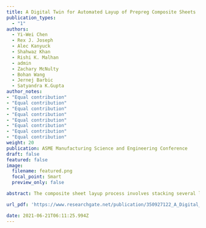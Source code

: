 ```yaml
---
title: A Digital Twin for Automated Layup of Prepreg Composite Sheets
publication_types:
  - "1"
authors:
  - Yi-Wei Chen
  - Rex J. Joseph
  - Alec Kanyuck
  - Shahwaz Khan
  - Rishi K. Malhan
  - admin
  - Zachary McNulty
  - Bohan Wang
  - Jernej Barbic
  - Satyandra K.Gupta
author_notes:
- "Equal contribution"
- "Equal contribution"
- "Equal contribution"
- "Equal contribution"
- "Equal contribution"
- "Equal contribution"
- "Equal contribution"
- "Equal contribution"
weight: 20
publication: ASME Manufacturing Science and Engineering Conference
draft: false
featured: false
image:
  filename: featured.png
  focal_point: Smart
  preview_only: false

abstract: The composite sheet layup process involves stacking several layers of a viscoelastic prepreg sheet and curing the laminate to manufacture the component. Demands for automating functional tasks in the composite manufacturing processes have dramatically increased in the past decade. A simulation system representing a digital twin of the composite sheet can aid in the development of such an autonomous system for prepreg sheet layup. While  Finite Element Analysis (FEA) is a popular approach for simulating flexible materials, material properties need to be encoded to produce high-fidelity mechanical simulations. We present a methodology to predict material parameters of a thin-shell FEA model based on real-world observations of the deformations of the object. We utilize the model to develop a digital twin of a composite sheet. The method is tested on viscoelastic composite prepreg sheets and fabric materials such as cotton cloth, felt and canvas. We discuss the implementation and development of a high-speed FEA simulator based on the VegaFEM library. By using our method to identify sheet material parameters, the sheet simulation system is able to predict sheet behavior within 5 cm of average error and have proven its capability for 10 fps real-time sheet simulation.

url_pdf: 'https://www.researchgate.net/publication/350927122_A_Digital_Twin_for_Automated_Layup_of_Prepreg_Composite_Sheets?_sg%5B0%5D=ddG7nG96AtL3xT9AcHKDfb8JvNLfq6ujKC1dtRefQ0P8rEr7SmdvfRH3IT4QgJE5U3A4IMifAyvkR6aPfj-Zw_6pc4sAOZFhGlTVe4Cu.jHoJW8d9BQa06FZhpVyt6IPyJ39PEMfzCrRJwdnP8HUSxa7AX3uWCvn6X0oRebM_z4sEan_uc9CDD872BITZLQ'

date: 2021-06-21T06:11:25.994Z
---
```

